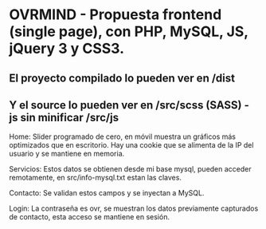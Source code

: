 
# OVRMIND - Propuesta frontend (single page), con PHP, MySQL, JS, jQuery 3 y CSS3.
## El proyecto compilado lo pueden ver en /dist ##
## Y el source lo pueden ver en /src/scss (SASS) - js sin minificar /src/js ##
Home: Slider programado de cero, en móvil muestra un gráficos más optimizados que en escritorio.
Hay una cookie que se alimenta de la IP del usuario y se mantiene en memoria.

Servicios: Estos datos se obtienen desde mi base mysql, pueden acceder remotamente, en src/info-mysql.txt estan las claves.

Contacto: Se validan estos campos y se inyectan a MySQL.

Login: La contraseña es ovr, se muestran los datos previamente capturados de contacto, esta acceso se mantiene en sesión.